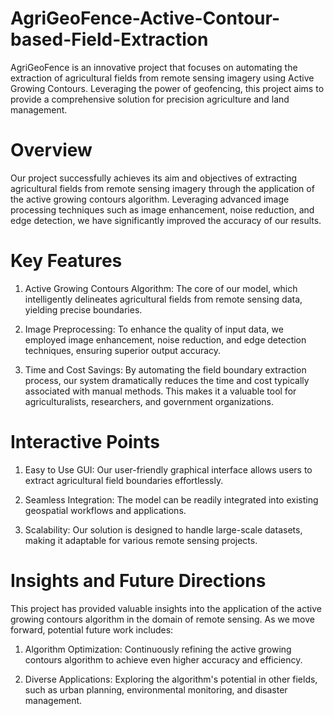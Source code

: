 # AgriGeoFence-Active-Contour-based-Field-Extraction
AgriGeoFence is an innovative project that focuses on automating the extraction of agricultural fields from remote sensing imagery using Active Growing Contours. Leveraging the power of geofencing, this project aims to provide a comprehensive solution for precision agriculture and land management.


# Overview
Our project successfully achieves its aim and objectives of extracting agricultural fields from remote sensing imagery through the application of the active growing contours algorithm. Leveraging advanced image processing techniques such as image enhancement, noise reduction, and edge detection, we have significantly improved the accuracy of our results.


# Key Features
1. Active Growing Contours Algorithm: The core of our model, which intelligently delineates agricultural fields from remote sensing data, yielding precise boundaries.

2. Image Preprocessing: To enhance the quality of input data, we employed image enhancement, noise reduction, and edge detection techniques, ensuring superior output accuracy.

3. Time and Cost Savings: By automating the field boundary extraction process, our system dramatically reduces the time and cost typically associated with manual methods. This makes it a valuable tool for agriculturalists, researchers, and government organizations.


# Interactive Points
1. Easy to Use GUI: Our user-friendly graphical interface allows users to extract agricultural field boundaries effortlessly.

2. Seamless Integration: The model can be readily integrated into existing geospatial workflows and applications.

3. Scalability: Our solution is designed to handle large-scale datasets, making it adaptable for various remote sensing projects.


# Insights and Future Directions
 This project has provided valuable insights into the application of the active growing contours algorithm in the domain of remote sensing. As we move forward, potential future work includes:

1. Algorithm Optimization: Continuously refining the active growing contours algorithm to achieve even higher accuracy and efficiency.

2. Diverse Applications: Exploring the algorithm's potential in other fields, such as urban planning, environmental monitoring, and disaster management.
